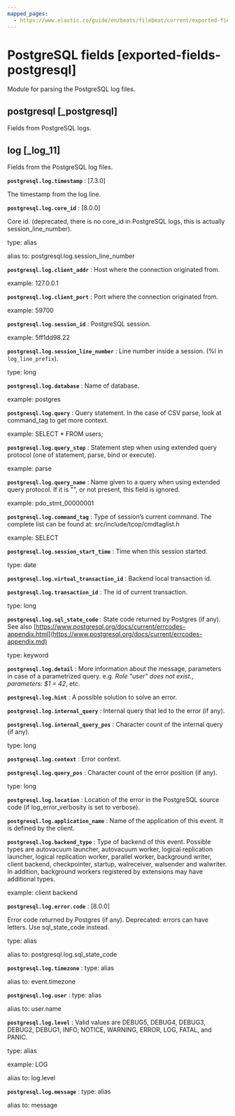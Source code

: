 ```yaml
---
mapped_pages:
  - https://www.elastic.co/guide/en/beats/filebeat/current/exported-fields-postgresql.html
---
```


# PostgreSQL fields [exported-fields-postgresql]

Module for parsing the PostgreSQL log files.


## postgresql [_postgresql]

Fields from PostgreSQL logs.


## log [_log_11]

Fields from the PostgreSQL log files.

**`postgresql.log.timestamp`**
:   [7.3.0]

The timestamp from the log line.


**`postgresql.log.core_id`**
:   [8.0.0]

Core id. (deprecated, there is no core_id in PostgreSQL logs, this is actually session_line_number).

type: alias

alias to: postgresql.log.session_line_number


**`postgresql.log.client_addr`**
:   Host where the connection originated from.

example: 127.0.0.1


**`postgresql.log.client_port`**
:   Port where the connection originated from.

example: 59700


**`postgresql.log.session_id`**
:   PostgreSQL session.

example: 5ff1dd98.22


**`postgresql.log.session_line_number`**
:   Line number inside a session. (%l in `log_line_prefix`).

type: long


**`postgresql.log.database`**
:   Name of database.

example: postgres


**`postgresql.log.query`**
:   Query statement. In the case of CSV parse, look at command_tag to get more context.

example: SELECT * FROM users;


**`postgresql.log.query_step`**
:   Statement step when using extended query protocol (one of statement, parse, bind or execute).

example: parse


**`postgresql.log.query_name`**
:   Name given to a query when using extended query protocol. If it is "<unnamed>", or not present, this field is ignored.

example: pdo_stmt_00000001


**`postgresql.log.command_tag`**
:   Type of session’s current command. The complete list can be found at: src/include/tcop/cmdtaglist.h

example: SELECT


**`postgresql.log.session_start_time`**
:   Time when this session started.

type: date


**`postgresql.log.virtual_transaction_id`**
:   Backend local transaction id.


**`postgresql.log.transaction_id`**
:   The id of current transaction.

type: long


**`postgresql.log.sql_state_code`**
:   State code returned by Postgres (if any). See also [https://www.postgresql.org/docs/current/errcodes-appendix.html](https://www.postgresql.org/docs/current/errcodes-appendix.md)

type: keyword


**`postgresql.log.detail`**
:   More information about the message, parameters in case of a parametrized query. e.g. *Role \"user\" does not exist.*, *parameters: $1 = 42*, etc.


**`postgresql.log.hint`**
:   A possible solution to solve an error.


**`postgresql.log.internal_query`**
:   Internal query that led to the error (if any).


**`postgresql.log.internal_query_pos`**
:   Character count of the internal query (if any).

type: long


**`postgresql.log.context`**
:   Error context.


**`postgresql.log.query_pos`**
:   Character count of the error position (if any).

type: long


**`postgresql.log.location`**
:   Location of the error in the PostgreSQL source code (if log_error_verbosity is set to verbose).


**`postgresql.log.application_name`**
:   Name of the application of this event. It is defined by the client.


**`postgresql.log.backend_type`**
:   Type of backend of this event. Possible types are autovacuum launcher, autovacuum worker, logical replication launcher, logical replication worker, parallel worker, background writer, client backend, checkpointer, startup, walreceiver, walsender and walwriter. In addition, background workers registered by extensions may have additional types.

example: client backend


**`postgresql.log.error.code`**
:   [8.0.0]

Error code returned by Postgres (if any). Deprecated: errors can have letters. Use sql_state_code instead.

type: alias

alias to: postgresql.log.sql_state_code


**`postgresql.log.timezone`**
:   type: alias

alias to: event.timezone


**`postgresql.log.user`**
:   type: alias

alias to: user.name


**`postgresql.log.level`**
:   Valid values are DEBUG5, DEBUG4, DEBUG3, DEBUG2, DEBUG1, INFO, NOTICE, WARNING, ERROR, LOG, FATAL, and PANIC.

type: alias

example: LOG

alias to: log.level


**`postgresql.log.message`**
:   type: alias

alias to: message


